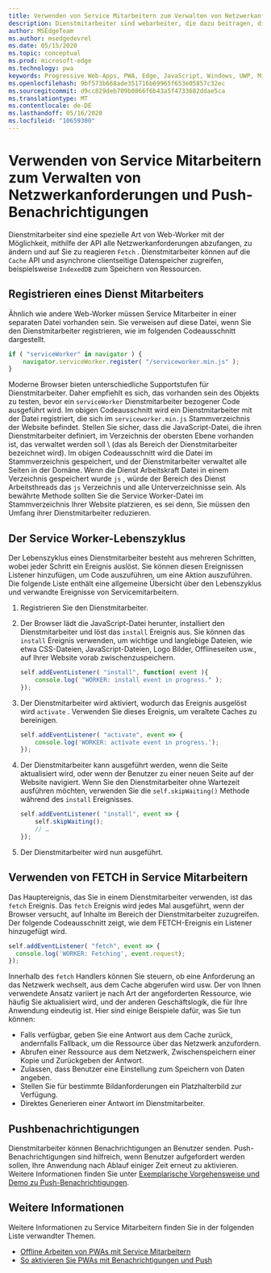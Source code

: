 ```yaml
---
title: Verwenden von Service Mitarbeitern zum Verwalten von Netzwerkanforderungen und Push-Benachrichtigungen
description: Dienstmitarbeiter sind webarbeiter, die dazu beitragen, die Leistung zu verbessern, auf unterschiedliche Netzwerkbedingungen zu reagieren und die Konnektivität mit Ihrer Web-Anwendung zu erhöhen.
author: MSEdgeTeam
ms.author: msedgedevrel
ms.date: 05/15/2020
ms.topic: conceptual
ms.prod: microsoft-edge
ms.technology: pwa
keywords: Progressive Web-Apps, PWA, Edge, JavaScript, Windows, UWP, Microsoft Store
ms.openlocfilehash: 9bf573b668ade351716b69965f653e05857c32ec
ms.sourcegitcommit: d9cc829deb709b0866f6b43a5f4733682ddae5ca
ms.translationtype: MT
ms.contentlocale: de-DE
ms.lasthandoff: 05/16/2020
ms.locfileid: "10659300"
---
```

# Verwenden von Service Mitarbeitern zum Verwalten von Netzwerkanforderungen und Push-Benachrichtigungen

Dienstmitarbeiter sind eine spezielle Art von Web-Worker mit der Möglichkeit, mithilfe der API alle Netzwerkanforderungen abzufangen, zu ändern und auf Sie zu reagieren `Fetch` .  Dienstmitarbeiter können auf die `Cache` API und asynchrone clientseitige Datenspeicher zugreifen, beispielsweise `IndexedDB` zum Speichern von Ressourcen.  

## Registrieren eines Dienst Mitarbeiters  

Ähnlich wie andere Web-Worker müssen Service Mitarbeiter in einer separaten Datei vorhanden sein. Sie verweisen auf diese Datei, wenn Sie den Dienstmitarbeiter registrieren, wie im folgenden Codeausschnitt dargestellt.  

```javascript
if ( "serviceWorker" in navigator ) {
    navigator.serviceWorker.register( "/serviceworker.min.js" );
}
```  

Moderne Browser bieten unterschiedliche Supportstufen für Dienstmitarbeiter. Daher empfiehlt es sich, das vorhanden sein des Objekts zu testen, bevor ein `serviceWorker` Dienstmitarbeiter bezogener Code ausgeführt wird. Im obigen Codeausschnitt wird ein Dienstmitarbeiter mit der Datei registriert, die sich im `serviceworker.min.js` Stammverzeichnis der Website befindet. Stellen Sie sicher, dass die JavaScript-Datei, die ihren Dienstmitarbeiter definiert, im Verzeichnis der obersten Ebene vorhanden ist, das verwaltet werden soll \ (das als Bereich der Dienstmitarbeiter bezeichnet wird).  Im obigen Codeausschnitt wird die Datei im Stammverzeichnis gespeichert, und der Dienstmitarbeiter verwaltet alle Seiten in der Domäne. Wenn die Dienst Arbeitskraft Datei in einem Verzeichnis gespeichert wurde `js` , würde der Bereich des Dienst Arbeitsthreads das `js` Verzeichnis und alle Unterverzeichnisse sein.  Als bewährte Methode sollten Sie die Service Worker-Datei im Stammverzeichnis Ihrer Website platzieren, es sei denn, Sie müssen den Umfang ihrer Dienstmitarbeiter reduzieren.  

## Der Service Worker-Lebenszyklus  

Der Lebenszyklus eines Dienstmitarbeiter besteht aus mehreren Schritten, wobei jeder Schritt ein Ereignis auslöst. Sie können diesen Ereignissen Listener hinzufügen, um Code auszuführen, um eine Aktion auszuführen. Die folgende Liste enthält eine allgemeine Übersicht über den Lebenszyklus und verwandte Ereignisse von Servicemitarbeitern. 

1. Registrieren Sie den Dienstmitarbeiter.  
1.  Der Browser lädt die JavaScript-Datei herunter, installiert den Dienstmitarbeiter und löst das `install` Ereignis aus. Sie können das `install` Ereignis verwenden, um wichtige und langlebige Dateien, wie etwa CSS-Dateien, JavaScript-Dateien, Logo Bilder, Offlineseiten usw., auf Ihrer Website vorab zwischenzuspeichern.  
    
    ```javascript
    self.addEventListener( "install", function( event ){
        console.log( "WORKER: install event in progress." );
    });
    ```  
    
1.  Der Dienstmitarbeiter wird aktiviert, wodurch das Ereignis ausgelöst wird `activate` .  Verwenden Sie dieses Ereignis, um veraltete Caches zu bereinigen.  
    
    ```javascript
    self.addEventListener( "activate", event => {
        console.log('WORKER: activate event in progress.');
    });
    ```  
    
1.  Der Dienstmitarbeiter kann ausgeführt werden, wenn die Seite aktualisiert wird, oder wenn der Benutzer zu einer neuen Seite auf der Website navigiert. Wenn Sie den Dienstmitarbeiter ohne Wartezeit ausführen möchten, verwenden Sie die `self.skipWaiting()` Methode während des `install` Ereignisses.  
    
    ```javascript
    self.addEventListener( "install", event => {
        self.skipWaiting();
        // …
    });
    ```
    
1.  Der Dienstmitarbeiter wird nun ausgeführt.     
    
## Verwenden von FETCH in Service Mitarbeitern  

Das Hauptereignis, das Sie in einem Dienstmitarbeiter verwenden, ist das `fetch` Ereignis.  Das `fetch` Ereignis wird jedes Mal ausgeführt, wenn der Browser versucht, auf Inhalte im Bereich der Dienstmitarbeiter zuzugreifen. Der folgende Codeausschnitt zeigt, wie dem FETCH-Ereignis ein Listener hinzugefügt wird.  

```javascript
self.addEventListener( "fetch", event => {
  console.log('WORKER: Fetching', event.request);
});
```  

Innerhalb des `fetch` Handlers können Sie steuern, ob eine Anforderung an das Netzwerk wechselt, aus dem Cache abgerufen wird usw.  Der von Ihnen verwendete Ansatz variiert je nach Art der angeforderten Ressource, wie häufig Sie aktualisiert wird, und der anderen Geschäftslogik, die für Ihre Anwendung eindeutig ist.  Hier sind einige Beispiele dafür, was Sie tun können:  

*   Falls verfügbar, geben Sie eine Antwort aus dem Cache zurück, andernfalls Fallback, um die Ressource über das Netzwerk anzufordern.  
*   Abrufen einer Ressource aus dem Netzwerk, Zwischenspeichern einer Kopie und Zurückgeben der Antwort.
*   Zulassen, dass Benutzer eine Einstellung zum Speichern von Daten angeben. 
*   Stellen Sie für bestimmte Bildanforderungen ein Platzhalterbild zur Verfügung.  
*   Direktes Generieren einer Antwort im Dienstmitarbeiter.  

## Pushbenachrichtigungen  

Dienstmitarbeiter können Benachrichtigungen an Benutzer senden. Push-Benachrichtigungen sind hilfreich, wenn Benutzer aufgefordert werden sollen, Ihre Anwendung nach Ablauf einiger Zeit erneut zu aktivieren. Weitere Informationen finden Sie unter [Exemplarische Vorgehensweise und Demo zu Push-Benachrichtigungen][AzurewebsitesWebpushdemo].  

## Weitere Informationen  

Weitere Informationen zu Service Mitarbeitern finden Sie in der folgenden Liste verwandter Themen.  

*   [Offline Arbeiten von PWAs mit Service Mitarbeitern][MDNPwasMakingOfflineServiceWorkers]  
*   [So aktivieren Sie PWAs mit Benachrichtigungen und Push][MDNPwasMakeReengageablesingNotificationsPush]  

<!-- links -->  

[AzurewebsitesWebpushdemo]: https://webpushdemo.azurewebsites.net "Web-Push-Benachrichtigungen |  Microsoft Edge-Demos"  

[MDNPwasMakingOfflineServiceWorkers]: https://developer.mozilla.org/docs/Web/Progressive_web_apps/Offline_Service_workers "Offline Arbeiten von PWAs mit Service Mitarbeitern – PWAs | MDN"  
[MDNPwasMakeReengageablesingNotificationsPush]: https://developer.mozilla.org/docs/Web/Progressive_web_apps/Re-engageable_Notifications_Push "So aktivieren Sie PWAs mit Benachrichtigungen und Push-PWAs | MDN"  
